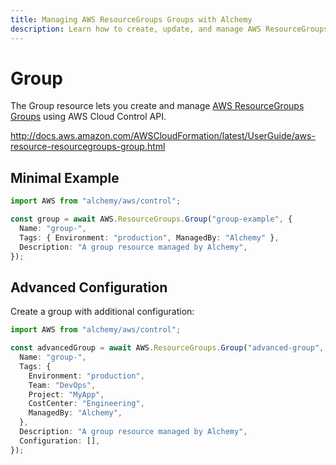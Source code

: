 ```yaml
---
title: Managing AWS ResourceGroups Groups with Alchemy
description: Learn how to create, update, and manage AWS ResourceGroups Groups using Alchemy Cloud Control.
---
```


# Group

The Group resource lets you create and manage [AWS ResourceGroups Groups](https://docs.aws.amazon.com/resourcegroups/latest/userguide/) using AWS Cloud Control API.

http://docs.aws.amazon.com/AWSCloudFormation/latest/UserGuide/aws-resource-resourcegroups-group.html

## Minimal Example

```ts
import AWS from "alchemy/aws/control";

const group = await AWS.ResourceGroups.Group("group-example", {
  Name: "group-",
  Tags: { Environment: "production", ManagedBy: "Alchemy" },
  Description: "A group resource managed by Alchemy",
});
```

## Advanced Configuration

Create a group with additional configuration:

```ts
import AWS from "alchemy/aws/control";

const advancedGroup = await AWS.ResourceGroups.Group("advanced-group", {
  Name: "group-",
  Tags: {
    Environment: "production",
    Team: "DevOps",
    Project: "MyApp",
    CostCenter: "Engineering",
    ManagedBy: "Alchemy",
  },
  Description: "A group resource managed by Alchemy",
  Configuration: [],
});
```

